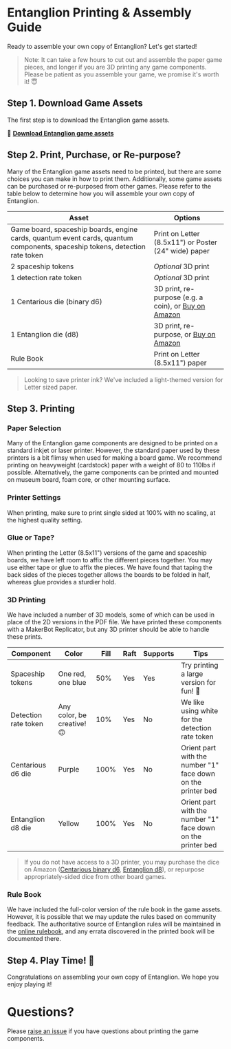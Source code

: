 # Entanglion Printing & Assembly Guide
Ready to assemble your own copy of Entanglion? Let's get started!

> Note: It can take a few hours to cut out and assemble the paper game pieces, and longer if you are 3D printing any game components. Please be patient as you assemble your game, we promise it's worth it! 😇

## Step 1. Download Game Assets
The first step is to download the Entanglion game assets.

🚀 **[Download Entanglion game assets](../../../releases)**

## Step 2. Print, Purchase, or Re-purpose?
Many of the Entanglion game assets need to be printed, but there are some choices you can make in how to print them. Additionally, some game assets can be purchased or re-purposed from other games. Please refer to the table below to determine how you will assemble your own copy of Entanglion.

| Asset | Options |
| --- | --- |
| Game board, spaceship boards, engine cards, quantum event cards, quantum components, spaceship tokens, detection rate token | Print on Letter (8.5x11") or Poster (24" wide) paper |
| 2 spaceship tokens | _Optional_ 3D print |
| 1 detection rate token | _Optional_ 3D print |
| 1 Centarious die (binary d6) | 3D print, re-purpose (e.g. a coin), or [Buy on Amazon](http://a.co/0cW7fsG) |
| 1 Entanglion die (d8) | 3D print, re-purpose, or [Buy on Amazon](http://a.co/aNyVaz9) |
| Rule Book | Print on Letter (8.5x11") paper |

> Looking to save printer ink? We've included a light-themed version for Letter sized paper.

## Step 3. Printing

### Paper Selection
Many of the Entanglion game components are designed to be printed on a standard inkjet or laser printer. However, the standard paper used by these printers is a bit flimsy when used for making a board game. We recommend printing on heavyweight (cardstock) paper with a weight of 80 to 110lbs if possible. Alternatively, the game components can be printed and mounted on museum board, foam core, or other mounting surface.

### Printer Settings
When printing, make sure to print single sided at 100% with no scaling, at the highest quality setting.

### Glue or Tape?
When printing the Letter (8.5x11") versions of the game and spaceship boards, we have left room to affix the different pieces together. You may use either tape or glue to affix the pieces. We have found that taping the back sides of the pieces together allows the boards to be folded in half, whereas glue provides a sturdier hold.

### 3D Printing
We have included a number of 3D models, some of which can be used in place of the 2D versions in the PDF file. We have printed these components with a MakerBot Replicator, but any 3D printer should be able to handle these prints.

| Component | Color | Fill | Raft | Supports | Tips |
| --- | --- | --- | --- | --- | --- |
| Spaceship tokens | One red, one blue | 50% | Yes | Yes | Try printing a large version for fun! 🚀 |
| Detection rate token | Any color, be creative! 🙃 | 10% | Yes | No | We like using white for the detection rate token |
| Centarious d6 die | Purple | 100% | Yes | No | Orient part with the number "1" face down on the printer bed |
| Entanglion d8 die | Yellow | 100% | Yes | No | Orient part with the number "1" face down on the printer bed |

> If you do not have access to a 3D printer, you may purchase the dice on Amazon ([Centarious binary d6](http://a.co/0cW7fsG), [Entanglion d8](http://a.co/aNyVaz9)), or repurpose appropriately-sided dice from other board games.

### Rule Book
We have included the full-color version of the rule book in the game assets. However, it is possible that we may update the rules based on community feedback. The authoritative source of Entanglion rules will be maintained in the [online rulebook](../game), and any errata discovered in the printed book will be documented there.

## Step 4. Play Time! 🚀
Congratulations on assembling your own copy of Entanglion. We hope you enjoy playing it!

# Questions?
Please [raise an issue](../../../issues) if you have questions about printing the game components.
